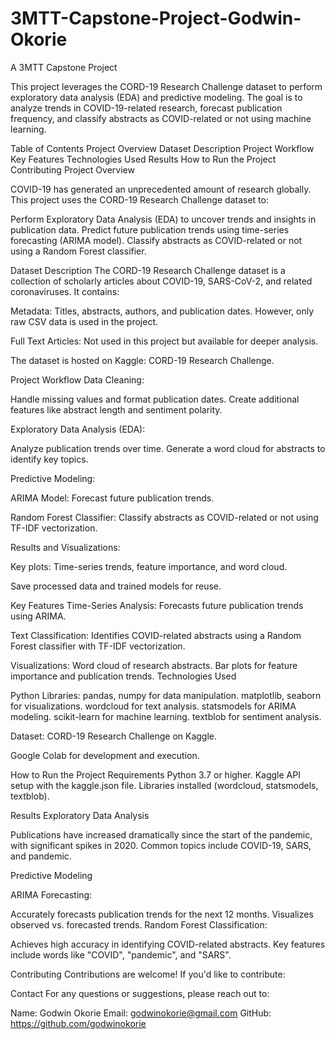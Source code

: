 # 3MTT-Capstone-Project-Godwin-Okorie

A 3MTT Capstone Project

This project leverages the CORD-19 Research Challenge dataset to perform exploratory data analysis (EDA) and predictive modeling. The goal is to analyze trends in COVID-19-related research, forecast publication frequency, and classify abstracts as COVID-related or not using machine learning.

Table of Contents 
Project Overview 
Dataset Description 
Project Workflow 
Key Features 
Technologies Used 
Results 
How to Run the Project
Contributing 
Project Overview

COVID-19 has generated an unprecedented amount of research globally. This project uses the CORD-19 Research Challenge dataset to:

Perform Exploratory Data Analysis (EDA) to uncover trends and insights in publication data. Predict future publication trends using time-series forecasting (ARIMA model). Classify abstracts as COVID-related or not using a Random Forest classifier.

Dataset Description
The CORD-19 Research Challenge dataset is a collection of scholarly articles about COVID-19, SARS-CoV-2, and related coronaviruses. It contains:

Metadata: Titles, abstracts, authors, and publication dates. However, only raw CSV data is used in the project.

Full Text Articles: Not used in this project but available for deeper analysis.

The dataset is hosted on Kaggle: CORD-19 Research Challenge.

Project Workflow
Data Cleaning:

Handle missing values and format publication dates. Create additional features like abstract length and sentiment polarity.

Exploratory Data Analysis (EDA):

Analyze publication trends over time. Generate a word cloud for abstracts to identify key topics.

Predictive Modeling:

ARIMA Model: Forecast future publication trends.

Random Forest Classifier: Classify abstracts as COVID-related or not using TF-IDF vectorization.

Results and Visualizations:

Key plots: Time-series trends, feature importance, and word cloud.

Save processed data and trained models for reuse.

Key Features
Time-Series Analysis: Forecasts future publication trends using ARIMA.

Text Classification: Identifies COVID-related abstracts using a Random Forest classifier with TF-IDF vectorization.

Visualizations: Word cloud of research abstracts. Bar plots for feature importance and publication trends. Technologies Used

Python Libraries: pandas, numpy for data manipulation. matplotlib, seaborn for visualizations. wordcloud for text analysis. statsmodels for ARIMA modeling. scikit-learn for machine learning. textblob for sentiment analysis.

Dataset: CORD-19 Research Challenge on Kaggle.

Google Colab for development and execution.

How to Run the Project
Requirements Python 3.7 or higher. Kaggle API setup with the kaggle.json file. Libraries installed (wordcloud, statsmodels, textblob).

Results
Exploratory Data Analysis

Publications have increased dramatically since the start of the pandemic, with significant spikes in 2020. Common topics include COVID-19, SARS, and pandemic.

Predictive Modeling

ARIMA Forecasting:

Accurately forecasts publication trends for the next 12 months. Visualizes observed vs. forecasted trends. Random Forest Classification:

Achieves high accuracy in identifying COVID-related abstracts. Key features include words like "COVID", "pandemic", and "SARS".

Contributing Contributions are welcome! If you'd like to contribute:

Contact For any questions or suggestions, please reach out to:

Name: Godwin Okorie Email: godwinokorie@gmail.com GitHub: https://github.com/godwinokorie
